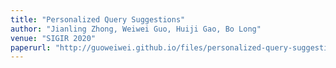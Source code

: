 ```yaml
---
title: "Personalized Query Suggestions"
author: "Jianling Zhong, Weiwei Guo, Huiji Gao, Bo Long"
venue: "SIGIR 2020"
paperurl: "http://guoweiwei.github.io/files/personalized-query-suggestion.pdf"
---
```



